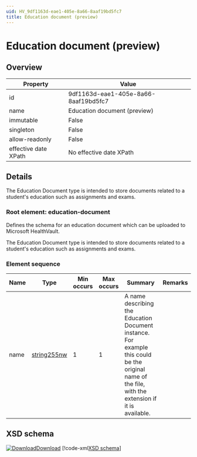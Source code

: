 ```yaml
---
uid: HV_9df1163d-eae1-405e-8a66-8aaf19bd5fc7
title: Education document (preview)
---
```


# Education document (preview)

## Overview

Property|Value
---|---
id|9df1163d-eae1-405e-8a66-8aaf19bd5fc7
name|Education document (preview)
immutable|False
singleton|False
allow-readonly|False
effective date XPath|No effective date XPath

## Details
The Education Document type is intended to store documents related to a student's education such as assignments and exams.

<a name='education-document'></a>

### Root element: education-document

Defines the schema for an education document which can be uploaded to Microsoft HealthVault.

The Education Document type is intended to store documents related to a student's education such as assignments and exams.

### Element sequence

Name|Type|Min occurs|Max occurs|Summary|Remarks
---|---|---|---|---|---
name|[string255nw](xref:HV_File_types#string255nw)|1|1|A name describing the Education Document instance. For example this could be the original name of the file, with the extension if it is available.|

## XSD schema
[![Download](/healthvault/images/download.png)Download](../xsd/education-document.xsd)
[!code-xml[XSD schema](../xsd/education-document.xsd)]
